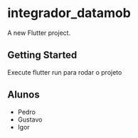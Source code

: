 # integrador_datamob

A new Flutter project.

## Getting Started

Execute flutter run para rodar o projeto

## Alunos

- Pedro
- Gustavo
- Igor